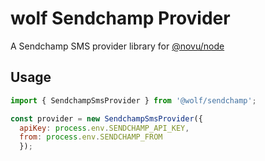 # wolf Sendchamp Provider

A Sendchamp SMS provider library for [@novu/node](https://github.com/tecklens/tk-wolf/)

## Usage

```javascript
import { SendchampSmsProvider } from '@wolf/sendchamp';

const provider = new SendchampSmsProvider({
  apiKey: process.env.SENDCHAMP_API_KEY,
  from: process.env.SENDCHAMP_FROM
  });
```
